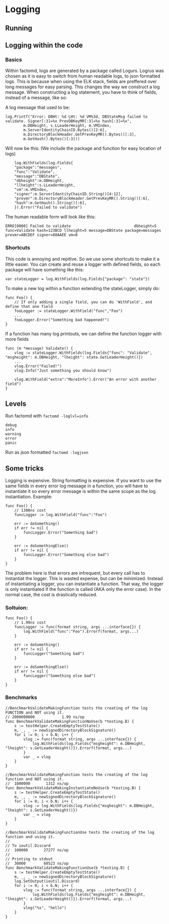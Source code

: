 # Logging

## Running

## Logging within the code

### Basics

Within factomd, logs are generated by a package called Logurs. Logrus was chosen as it is easy to switch from human readable logs, to json formatted logs. This is because when using the ELK stack, fields are preffered over long messages for easy parsing. This changes the way we construct a log message. When constructing a log statement, you have to think of fields, instead of a message, like so:

A log message that used to be:

```
log.Printf("Error: DBHt: %d LHt: %d VM%3d, DBStateMsg failed to validate. Signer[:3]=%x PrevDBKeyMR[:3]=%x hash[:3]=%x",
		m.DBHeight, s.LLeaderHeight, m.VMIndex,
		m.ServerIdentityChainID.Bytes()[2:6],
		m.DirectoryBlockHeader.GetPrevKeyMR().Bytes()[:3],
		m.GetHash().Bytes()[:3]))
```

Will now be this: (We include the package and function for easy location of logs)

```
	log.WithFields(log.Fields{
	"package":"messages",
	"func":"Validate",
	"message":"DBState",
	"dbheight":m.DBHeight,
	"llheight":s.LLeaderHeight,
	"vm":m.VMIndex,
	"signer":m.ServerIdentityChainID.String()[4:12],
	"prevmr":m.DirectoryBlockHeader.GetPrevKeyMR().String()[:6],
	"hash":m.GetHash().String()[:6],
	}).Error("Failed to validate")
```

The human readable form will look like this:

```
ERRO[0000] Failed to validate                            dbheight=5 func=Validate hash=123BCD llheight=5 message=DBState package=messages prevmr=ABCDEF signer=88AAEE vm=0
```

### Shortcuts

This code is annoying and repitive. So we use some shortcuts to make it a little easier. You can create and reuse a logger with defined fields, so each package will have something like this:

```
var stateLogger = log.WithFields(log.Fields{"package": "state"})
```

To make a new log within a function extending the stateLogger, simply do:

```
func Foo() {
	// If only adding a single field, you can do 'WithField', and define that one field
	fooLogger := stateLogger.WithField("func","Foo")
	...
	fooLogger.Error("Something bad happened!")
}
```

If a function has many log printouts, we can define the function logger with more fields

```
func (m *message) Validate() {
	vlog := stateLogger.WithFields(log.Fields{"func": "Validate", "msgheight": m.DBHeight, "lheight": state.GetLeaderHeight()})
	...
	vlog.Error("Failed!")
	vlog.Info("Just something you should know")

	vlog.WithField("extra":"MoreInfo").Error("An error with another field")
}
```

## Levels

Run factomd with `factomd -loglvl=info`

```
debug
info
warning
error
panic
```

Run as json formatted `factomd -logjson`

## Some tricks

Logging is expensive. String formatting is expensive. If you want to use the same fields in every error log message in a function, you will have to instantiate it so every error message is within the same scope as the log instantiation. Example:

```golang
func Foo() {
	// 1300ns cost
	funcLogger := log.WithField("func":"Foo")

	err := doSomething()
	if err != nil {
		funcLogger.Error("Something bad")
	}

	err := doSomethingElse()
	if err != nil {
		funcLogger.Error("Something else bad")
	}
}
```

The problem here is that errors are infrequent, but every call has to instantiat the logger. This is wasted expense, but can be minimized. Instead of instantiating a logger, you can instantiate a function. That way, the logger is only instantiated if the function is called (AKA only the error case). In the normal case, the cost is drastically reduced.

### Soltuion:

```golang
func Foo() {
	// 1.99ns cost
	funcLogger := func(format string, args ...interface{}) {
		log.WithField("func":"Foo").Errorf(format, args...)
	}

	err := doSomething()
	if err != nil {
		funcLogger("Something bad")
	}

	err := doSomethingElse()
	if err != nil {
		funcLogger("Something else bad")
	}
}
```


### Benchmarks

```golang
//BenchmarkValidateMakingFunction tests the creating of the log FUNCTION and NOT using it.
// 2000000000	         1.99 ns/op
func BenchmarkValidateMakingFunctionNoUse(b *testing.B) {
	s := testHelper.CreateEmptyTestState()
	m, _, _ := newSignedDirectoryBlockSignature()
	for i := 0; i < b.N; i++ {
		vlog := func(format string, args ...interface{}) {
			log.WithFields(log.Fields{"msgheight": m.DBHeight, "lheight": s.GetLeaderHeight()}).Errorf(format, args...)
		}
		var _ = vlog
	}
}

//BenchmarkValidateMakingFunction tests the creating of the log function and NOT using it.
//  1000000	      1312 ns/op
func BenchmarkValidateMakingInstantiateNoUse(b *testing.B) {
	s := testHelper.CreateEmptyTestState()
	m, _, _ := newSignedDirectoryBlockSignature()
	for i := 0; i < b.N; i++ {
		vlog := log.WithFields(log.Fields{"msgheight": m.DBHeight, "lheight": s.GetLeaderHeight()})
		var _ = vlog
	}
}

//BenchmarkValidateMakingFunctionUse tests the creating of the log function and using it.
//
// To ioutil.Discard
//  100000	     27277 ns/op
//
// Printing to stdout
//  30000	     60523 ns/op
func BenchmarkValidateMakingFunctionUse(b *testing.B) {
	s := testHelper.CreateEmptyTestState()
	m, _, _ := newSignedDirectoryBlockSignature()
	log.SetOutput(ioutil.Discard)
	for i := 0; i < b.N; i++ {
		vlog := func(format string, args ...interface{}) {
			log.WithFields(log.Fields{"msgheight": m.DBHeight, "lheight": s.GetLeaderHeight()}).Errorf(format, args...)
		}
		vlog("%s", "hello")
	}
}
```

